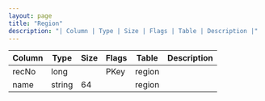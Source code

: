 ```yaml
---
layout: page
title: "Region"
description: "| Column | Type | Size | Flags | Table | Description |"
---
```




| Column | Type | Size | Flags | Table | Description |
| ------ | ---- | ---- | ----- | ----- | ----------- |
| recNo | long |  | PKey | region | 
| name | string | 64 |  | region | 


